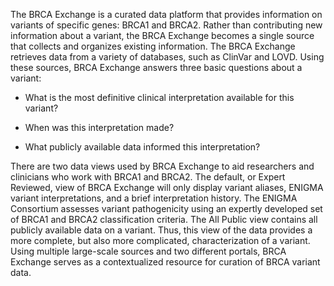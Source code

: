 The BRCA Exchange is a curated data platform that provides information on variants of specific genes: BRCA1 and BRCA2. Rather than contributing new information about a variant, the BRCA Exchange becomes a single source that collects and organizes existing information. The BRCA Exchange retrieves data from a variety of databases, such as ClinVar and LOVD. Using these sources, BRCA Exchange answers three basic questions about a variant:

* What is the most definitive clinical interpretation available for this variant?

* When was this interpretation made?

* What publicly available data informed this interpretation?

There are two data views used by BRCA Exchange to aid researchers and clinicians who work with BRCA1 and BRCA2. The default, or Expert Reviewed, view of BRCA Exchange will only display variant aliases, ENIGMA variant interpretations, and a brief interpretation history. The ENIGMA Consortium assesses variant pathogenicity using an expertly developed set of BRCA1 and BRCA2 classification criteria. The All Public view contains all publicly available data on a variant. Thus, this view of the data provides a more complete, but also more complicated, characterization of a variant. Using multiple large-scale sources and two different portals, BRCA Exchange serves as a contextualized resource for curation of BRCA variant data.

